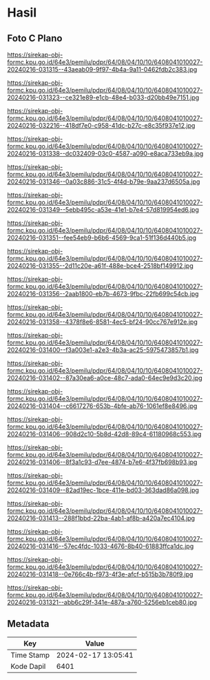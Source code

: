 # Hasil

## Foto C Plano

https://sirekap-obj-formc.kpu.go.id/64e3/pemilu/pdpr/64/08/04/10/10/6408041010027-20240216-031315--43aeab09-9f97-4b4a-9a11-0462fdb2c383.jpg

https://sirekap-obj-formc.kpu.go.id/64e3/pemilu/pdpr/64/08/04/10/10/6408041010027-20240216-031323--ce321e89-e1cb-48e4-b033-d20bb49e7151.jpg

https://sirekap-obj-formc.kpu.go.id/64e3/pemilu/pdpr/64/08/04/10/10/6408041010027-20240216-032216--418df7e0-c958-41dc-b27c-e8c35f937e12.jpg

https://sirekap-obj-formc.kpu.go.id/64e3/pemilu/pdpr/64/08/04/10/10/6408041010027-20240216-031338--dc032409-03c0-4587-a090-e8aca733eb9a.jpg

https://sirekap-obj-formc.kpu.go.id/64e3/pemilu/pdpr/64/08/04/10/10/6408041010027-20240216-031346--0a03c886-31c5-4f4d-b79e-9aa237d6505a.jpg

https://sirekap-obj-formc.kpu.go.id/64e3/pemilu/pdpr/64/08/04/10/10/6408041010027-20240216-031349--5ebb495c-a53e-41e1-b7e4-57d819954ed6.jpg

https://sirekap-obj-formc.kpu.go.id/64e3/pemilu/pdpr/64/08/04/10/10/6408041010027-20240216-031351--fee54eb9-b6b6-4569-9ca1-51f136d440b5.jpg

https://sirekap-obj-formc.kpu.go.id/64e3/pemilu/pdpr/64/08/04/10/10/6408041010027-20240216-031355--2d11c20e-a61f-488e-bce4-2518bf149912.jpg

https://sirekap-obj-formc.kpu.go.id/64e3/pemilu/pdpr/64/08/04/10/10/6408041010027-20240216-031356--2aab1800-eb7b-4673-9fbc-22fb699c54cb.jpg

https://sirekap-obj-formc.kpu.go.id/64e3/pemilu/pdpr/64/08/04/10/10/6408041010027-20240216-031358--4378f8e6-8581-4ec5-bf24-90cc767e912e.jpg

https://sirekap-obj-formc.kpu.go.id/64e3/pemilu/pdpr/64/08/04/10/10/6408041010027-20240216-031400--f3a003e1-a2e3-4b3a-ac25-5975473857b1.jpg

https://sirekap-obj-formc.kpu.go.id/64e3/pemilu/pdpr/64/08/04/10/10/6408041010027-20240216-031402--87a30ea6-a0ce-48c7-ada0-64ec9e9d3c20.jpg

https://sirekap-obj-formc.kpu.go.id/64e3/pemilu/pdpr/64/08/04/10/10/6408041010027-20240216-031404--c6617276-653b-4bfe-ab76-1061ef8e8496.jpg

https://sirekap-obj-formc.kpu.go.id/64e3/pemilu/pdpr/64/08/04/10/10/6408041010027-20240216-031406--908d2c10-5b8d-42d8-89c4-61180968c553.jpg

https://sirekap-obj-formc.kpu.go.id/64e3/pemilu/pdpr/64/08/04/10/10/6408041010027-20240216-031406--8f3a1c93-d7ee-4874-b7e6-4f37fb698b93.jpg

https://sirekap-obj-formc.kpu.go.id/64e3/pemilu/pdpr/64/08/04/10/10/6408041010027-20240216-031409--82ad19ec-1bce-411e-bd03-363dad86a098.jpg

https://sirekap-obj-formc.kpu.go.id/64e3/pemilu/pdpr/64/08/04/10/10/6408041010027-20240216-031413--288f1bbd-22ba-4ab1-af8b-a420a7ec4104.jpg

https://sirekap-obj-formc.kpu.go.id/64e3/pemilu/pdpr/64/08/04/10/10/6408041010027-20240216-031416--57ec4fdc-1033-4676-8b40-61883ffca1dc.jpg

https://sirekap-obj-formc.kpu.go.id/64e3/pemilu/pdpr/64/08/04/10/10/6408041010027-20240216-031418--0e766c4b-f973-4f3e-afcf-b515b3b780f9.jpg

https://sirekap-obj-formc.kpu.go.id/64e3/pemilu/pdpr/64/08/04/10/10/6408041010027-20240216-031321--abb6c29f-341e-487a-a760-5256eb1ceb80.jpg


## Metadata

| Key        | Value               |
| ---------- | ------------------- |
| Time Stamp | 2024-02-17 13:05:41 |
| Kode Dapil | 6401                |



